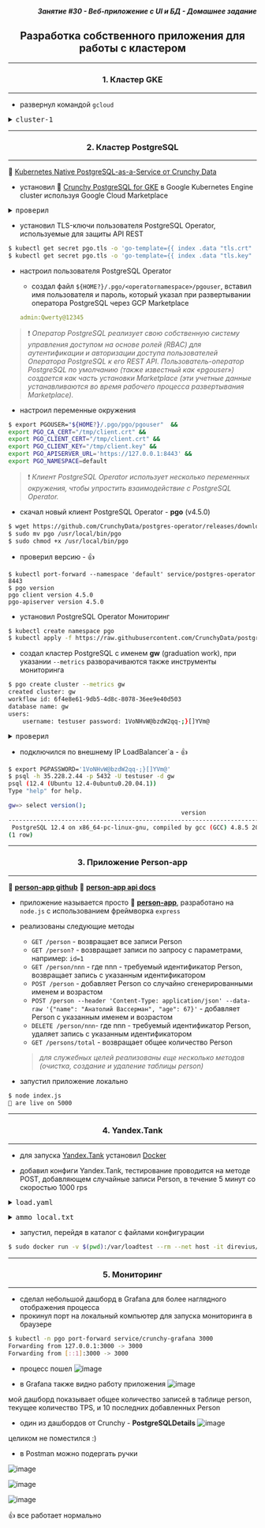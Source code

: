 <div align="right"><h5> Занятие #30 - Веб-приложение с UI и БД - Домашнее задание</h5></div>


<div align="center"><h2>Разработка собственного приложения для работы с кластером</h2></div>


***
<div align="center"><h3>1. Кластер GKE</h3></div>

***

- развернул командой `gcloud`
<pre><details><summary>cluster-1</summary>
gcloud beta container --project "andrey-radchenko-19731204-04" clusters create "cluster-1" 
   --zone "europe-north1-c" 
   --no-enable-basic-auth 
   --cluster-version "1.17.9-gke.1504" 
   --release-channel "regular" 
   --machine-type "n1-standard-1" 
   --image-type "COS" 
   --disk-type "pd-ssd" 
   --disk-size "100" 
   --metadata disable-legacy-endpoints=true 
   --scopes "https://www.googleapis.com/auth/cloud-platform" 
   --num-nodes "3" 
   --enable-stackdriver-kubernetes 
   --enable-ip-alias 
   --network "projects/andrey-radchenko-19731204-04/global/networks/default" 
   --subnetwork "projects/andrey-radchenko-19731204-04/regions/europe-north1/subnetworks/default" 
   --default-max-pods-per-node "110" 
   --no-enable-master-authorized-networks 
   --addons HorizontalPodAutoscaling,HttpLoadBalancing 
   --enable-autoupgrade 
   --enable-autorepair 
   --max-surge-upgrade 1 
   --max-unavailable-upgrade 0</details></pre>


***
<div align="center"><h3>2. Кластер PostgreSQL</h3></div>

***

:link: [Kubernetes Native PostgreSQL-as-a-Service от Crunchy Data](https://github.com/radchenkoam/OTUS-postgres-2020-05/blob/dev/lessons/Crunchy%20PostgreSQL%20%D0%B4%D0%BB%D1%8F%20Kubernetes.md "Ctrl+click->new tab")

- установил :link: [Crunchy PostgreSQL for GKE](https://console.cloud.google.com/marketplace/details/crunchydata/crunchy-postgresql-operator "Ctrl+click->new tab") в Google Kubernetes Engine cluster используя Google Cloud Marketplace  

<pre><details><summary>проверил</summary>
$ kubectl get deployments,pods
NAME                                READY   UP-TO-DATE   AVAILABLE   AGE
deployment.apps/postgres-operator   1/1     1            1           9h

NAME                                               READY   STATUS      RESTARTS   AGE
pod/crunchy-postgresql-operator-1-deployer-vdthf   0/1     Completed   0          9h
pod/install-postgres-operator-7v56x                0/1     Completed   0          9h
pod/postgres-operator-6f96d7ddf8-zw4px             4/4     Running     1          9h
</summary></pre>

- установил TLS-ключи пользователя PostgreSQL Operator, используемые для защиты API REST
```bash
$ kubectl get secret pgo.tls -o 'go-template={{ index .data "tls.crt" | base64decode }}' > /tmp/client.crt
$ kubectl get secret pgo.tls -o 'go-template={{ index .data "tls.key" | base64decode }}' > /tmp/client.key
```

- настроил пользователя PostgreSQL Operator
    - создал файл `${HOME?}/.pgo/<operatornamespace>/pgouser`, вставил имя пользователя и пароль, который указал при развертывании оператора PostgreSQL через GCP Marketplace

    ```yaml
    admin:Qwerty@12345
    ```

> :exclamation: _Оператор PostgreSQL реализует свою собственную систему управления доступом на основе ролей (RBAC) для аутентификации и авторизации доступа пользователей Оператора PostgreSQL к его REST API. Пользователь-оператор PostgreSQL по умолчанию (также известный как «pgouser») создается как часть установки Marketplace (эти учетные данные устанавливаются во время рабочего процесса развертывания Marketplace)._

- настроил переменные окружения
```bash
$ export PGOUSER="${HOME?}/.pgo/pgo/pgouser"  && 
export PGO_CA_CERT="/tmp/client.crt" && 
export PGO_CLIENT_CERT="/tmp/client.crt" && 
export PGO_CLIENT_KEY="/tmp/client.key" && 
export PGO_APISERVER_URL='https://127.0.0.1:8443' && 
export PGO_NAMESPACE=default
```
> :exclamation: _Клиент PostgreSQL Operator использует несколько переменных окружения, чтобы упростить взаимодействие с PostgreSQL Operator._

- скачал новый клиент PostgreSQL Operator - **pgo** (v4.5.0)
```bash
$ wget https://github.com/CrunchyData/postgres-operator/releases/download/v4.5.0/pgo
$ sudo mv pgo /usr/local/bin/pgo
$ sudo chmod +x /usr/local/bin/pgo
```
- проверил версию - :+1: 
```
$ kubectl port-forward --namespace 'default' service/postgres-operator 8443
$ pgo version
pgo client version 4.5.0
pgo-apiserver version 4.5.0
```

- установил PostgreSQL Operator Мониторинг

```bash
$ kubectl create namespace pgo
$ kubectl apply -f https://raw.githubusercontent.com/CrunchyData/postgres-operator/v4.5.0/installers/metrics/kubectl/postgres-operator-metrics.yml
```

- создал кластер PostgreSQL с именем **gw** (graduation work), при указании `--metrics` разворачиваются также инструменты мониторинга
```bash
$ pgo create cluster --metrics gw
created cluster: gw
workflow id: 6f4e8e61-9db5-4d8c-8078-36ee9e40d503
database name: gw
users:
	username: testuser password: 1VoNHvW@bzdW2qq-;}[]YVm@
```
<pre><details><summary>проверил</summary>
$ kubectl get all
NAME                                               READY   STATUS      RESTARTS   AGE
pod/backrest-backup-gw-7jv9n                       0/1     Completed   0          6m8s
pod/crunchy-postgresql-operator-1-deployer-vdthf   0/1     Completed   0          12h
pod/gw-6fc99b96f9-rwtqr                            2/2     Running     0          7m15s
pod/gw-backrest-shared-repo-69b8f85fcc-k6txp       1/1     Running     0          7m37s
pod/gw-stanza-create-9dbpj                         0/1     Completed   0          6m20s
pod/install-postgres-operator-7v56x                0/1     Completed   0          12h
pod/postgres-operator-6f96d7ddf8-zw4px             4/4     Running     1          12h

NAME                              TYPE           CLUSTER-IP     EXTERNAL-IP   PORT(S)                                        AGE
service/gw                        LoadBalancer   10.3.245.111   35.228.2.44   9187:30270/TCP,2022:31514/TCP,5432:30997/TCP   7m37s
service/gw-backrest-shared-repo   ClusterIP      10.3.254.176   <none>        2022/TCP                                       7m37s
service/kubernetes                ClusterIP      10.3.240.1     <none>        443/TCP                                        12h
service/postgres-operator         ClusterIP      10.3.240.7     <none>        8443/TCP,4171/TCP,4150/TCP                     12h

NAME                                      READY   UP-TO-DATE   AVAILABLE   AGE
deployment.apps/gw                        1/1     1            1           7m38s
deployment.apps/gw-backrest-shared-repo   1/1     1            1           7m38s
deployment.apps/postgres-operator         1/1     1            1           12h

NAME                                                 DESIRED   CURRENT   READY   AGE
replicaset.apps/gw-6fc99b96f9                        1         1         1       7m38s
replicaset.apps/gw-backrest-shared-repo-69b8f85fcc   1         1         1       7m38s
replicaset.apps/postgres-operator-6f96d7ddf8         1         1         1       12h

NAME                                               COMPLETIONS   DURATION   AGE
job.batch/backrest-backup-gw                       1/1           15s        6m9s
job.batch/crunchy-postgresql-operator-1-deployer   1/1           2m34s      12h
job.batch/gw-stanza-create                         1/1           11s        6m21s
job.batch/install-postgres-operator                1/1           2m5s       12h

NAME                                                   TYPE                          VERSION   OWNER   READY   AGE
application.app.k8s.io/crunchy-postgresql-operator-1   Crunchy PostgreSQL Operator   4.5.0             3/3     12h

$ kubectl -n pgo get all -o wide
NAME                                        READY   STATUS      RESTARTS   AGE     IP         NODE                                       NOMINATED NODE   READINESS GATES
pod/crunchy-alertmanager-56d4446d77-zpkl4   1/1     Running     0          9m30s   10.0.0.7   gke-cluster-1-default-pool-0d8b175f-m3jg   <none>           <none>
pod/crunchy-grafana-d6dc9cb95-7jgcg         1/1     Running     0          9m6s    10.0.0.8   gke-cluster-1-default-pool-0d8b175f-m3jg   <none>           <none>
pod/crunchy-prometheus-6dd7cff4dc-sjhq5     1/1     Running     0          9m20s   10.0.1.8   gke-cluster-1-default-pool-0d8b175f-rq2f   <none>           <none>
pod/pgo-metrics-deploy-292qc                0/1     Completed   0          10m     10.0.1.7   gke-cluster-1-default-pool-0d8b175f-rq2f   <none>           <none>

NAME                           TYPE        CLUSTER-IP     EXTERNAL-IP   PORT(S)    AGE     SELECTOR
service/crunchy-alertmanager   ClusterIP   10.3.253.62    <none>        9093/TCP   9m32s   name=crunchy-alertmanager
service/crunchy-grafana        ClusterIP   10.3.244.104   <none>        3000/TCP   9m7s    name=crunchy-grafana
service/crunchy-prometheus     ClusterIP   10.3.249.184   <none>        9090/TCP   9m21s   name=crunchy-prometheus

NAME                                   READY   UP-TO-DATE   AVAILABLE   AGE     CONTAINERS     IMAGES                      SELECTOR
deployment.apps/crunchy-alertmanager   1/1     1            1           9m31s   alertmanager   prom/alertmanager:v0.21.0   app.kubernetes.io/name=postgres-operator-monitoring,name=crunchy-alertmanager
deployment.apps/crunchy-grafana        1/1     1            1           9m6s    grafana        grafana/grafana:6.7.4       app.kubernetes.io/name=postgres-operator-monitoring,name=crunchy-grafana
deployment.apps/crunchy-prometheus     1/1     1            1           9m20s   prometheus     prom/prometheus:v2.20.0     app.kubernetes.io/name=postgres-operator-monitoring,name=crunchy-prometheus

NAME                                              DESIRED   CURRENT   READY   AGE     CONTAINERS     IMAGES                      SELECTOR
replicaset.apps/crunchy-alertmanager-56d4446d77   1         1         1       9m30s   alertmanager   prom/alertmanager:v0.21.0   app.kubernetes.io/name=postgres-operator-monitoring,name=crunchy-alertmanager,pod-template-hash=56d4446d77
replicaset.apps/crunchy-grafana-d6dc9cb95         1         1         1       9m6s    grafana        grafana/grafana:6.7.4       app.kubernetes.io/name=postgres-operator-monitoring,name=crunchy-grafana,pod-template-hash=d6dc9cb95
replicaset.apps/crunchy-prometheus-6dd7cff4dc     1         1         1       9m20s   prometheus     prom/prometheus:v2.20.0     app.kubernetes.io/name=postgres-operator-monitoring,name=crunchy-prometheus,pod-template-hash=6dd7cff4dc

NAME                           COMPLETIONS   DURATION   AGE   CONTAINERS           IMAGES                                                                       SELECTOR
job.batch/pgo-metrics-deploy   1/1           2m7s       10m   pgo-metrics-deploy   registry.developers.crunchydata.com/crunchydata/pgo-deployer:centos7-4.5.0   controller-uid=6d3221f1-1417-4868-859f-7e8fe895fd33</details></pre>


- подключился по внешнему IP LoadBalancer`a - :+1: 
```bash
$ export PGPASSWORD='1VoNHvW@bzdW2qq-;}[]YVm@'
$ psql -h 35.228.2.44 -p 5432 -U testuser -d gw
psql (12.4 (Ubuntu 12.4-0ubuntu0.20.04.1))
Type "help" for help.

gw=> select version();
                                                 version                                                 
---------------------------------------------------------------------------------------------------------
 PostgreSQL 12.4 on x86_64-pc-linux-gnu, compiled by gcc (GCC) 4.8.5 20150623 (Red Hat 4.8.5-39), 64-bit
(1 row)
```

***
<div align="center"><h3>3. Приложение Person-app</h3></div>

***
:link: [**person-app github**](https://github.com/radchenkoam/OTUS-postgres-2020-05/tree/dev/person-app "Ctrl+click->new tab") :link: [**person-app api docs**](https://documenter.getpostman.com/view/12962384/TVRoZ6oy "Ctrl+click->new tab") 
- приложение называется просто :link: [**person-app**](https://github.com/radchenkoam/OTUS-postgres-2020-05/tree/dev/person-app "Ctrl+click->new tab"), разработано на `node.js` с использованием фреймворка `express`

- реализованы следующие методы
    - `GET /person` - возвращает все записи Person
    - `GET /person?` - возвращает записи по запросу с параметрами, например: `id=1`
    - `GET /person/nnn` - где nnn - требуемый идентификатор Person, возвращает запись с указанным идентификатором
    - `POST /person` - добавляет Person со случайно сгенерированными именем и возрастом
    - `POST /person --header 'Content-Type: application/json' --data-raw '{"name": "Анатолий Вассерман", "age": 67}'` - добавляет Person с указанным именем и возрастом
    - `DELETE /person/nnn`- где nnn - требуемый идентификатор Person, удаляет запись с указанным идентификатором
    - `GET /persons/total` - возвращает общее количество Person
    > _для служебных целей реализованы еще несколько методов (очистка, создание и удаление таблицы person)_

- запустил приложение локально
```bash
$ node index.js
🚀 are live on 5000
```

***
<div align="center"><h3>4. Yandex.Tank</h3></div>

***

- для запуска [Yandex.Tank](https://yandextank.readthedocs.io/en/latest/index.html "Ctrl+click->new tab") установил [Docker](https://docs.docker.com/engine/install/ubuntu/ "Ctrl+click->newtab")

- добавил конфиги Yandex.Tank, тестирование проводится на методе POST, добавляющем случайные записи Person, в течение 5 минут со скоростью 1000 rps
<pre><details><summary>load.yaml</summary>
phantom:
  address: 127.0.0.1:5000 
  instances: 50
  load_profile:
    load_type: rps 
    schedule: const(1000, 5m)
  ammofile: /var/loadtest/ammo_local.txt
  ammo_type: uripost
console:
  enabled: true
telegraf:
  enabled: false
</details></pre>

<pre><details><summary>ammo_local.txt</summary>
[Host: 127.0.0.1:5000]
[Connection: keep-alive]
[User-Agent: Tank]
[Content-Type: application/json]
0 /person
</details></pre>

- запустил, перейдя в каталог с файлами конфигурации
```bash
$ sudo docker run -v $(pwd):/var/loadtest --rm --net host -it direvius/yandex-tank
```


***
<div align="center"><h3>5. Мониторинг</h3></div>

***

- сделал небольшой дашборд в Grafana для более наглядного отображения процесса
- прокинул порт на локальный компьютер для запуска мониторинга в браузере
```bash
$ kubectl -n pgo port-forward service/crunchy-grafana 3000
Forwarding from 127.0.0.1:3000 -> 3000
Forwarding from [::1]:3000 -> 3000
```

- процесс пошел
![image](https://user-images.githubusercontent.com/29423304/96723890-d21d2380-13b7-11eb-9f30-217172fed019.png)


- в Grafana также видно работу приложения
![image](https://user-images.githubusercontent.com/29423304/96724173-350eba80-13b8-11eb-9273-e92e04a57daf.png)

мой дашборд показывает общее количество записей в таблице person, текущее количество TPS, и 10 последних добавленных Person


- один из дашбордов от Crunchy - **PostgreSQLDetails**
![image](https://user-images.githubusercontent.com/29423304/96734856-a1db8200-13c3-11eb-9b76-2f765f26c54f.png)

целиком не поместился :)

- в Postman можно подергать ручки

![image](https://user-images.githubusercontent.com/29423304/96725800-f7129600-13b9-11eb-8846-a4b0feab0f08.png)

![image](https://user-images.githubusercontent.com/29423304/96725574-a7cc6580-13b9-11eb-8a38-dc37c1fe939f.png)

![image](https://user-images.githubusercontent.com/29423304/96725652-bf0b5300-13b9-11eb-8617-4fe8b0465d00.png)


:+1: все работает нормально
